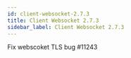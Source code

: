 ```yaml
---
id: client-websocket-2.7.3
title: Client Websocket 2.7.3 
sidebar_label: Client Websocket 2.7.3 
---
```


Fix webscoket TLS bug #11243  

